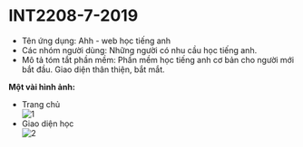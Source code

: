 # INT2208-7-2019

- Tên ứng dụng: Ahh - web học tiếng anh
- Các nhóm người dùng: Những người có nhu cầu học tiếng anh.
- Mô tả tóm tắt phần mềm: Phần mềm học tiếng anh cơ bản cho người mới bắt đầu. Giao diện thân thiện, bắt mắt.

**Một vài hình ảnh:**
- Trang chủ                             
![1](https://user-images.githubusercontent.com/43178187/52537125-98e48180-2d95-11e9-9209-24337b9efb95.png)
- Giao diện học                               
![2](https://user-images.githubusercontent.com/43178187/52537126-997d1800-2d95-11e9-9cf3-2c9a585319a1.png)
